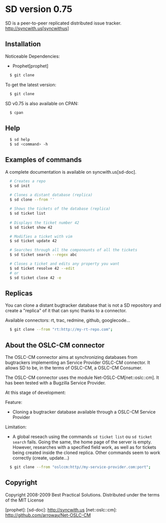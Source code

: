 # SD version 0.75

SD is a peer-to-peer replicated distributed issue tracker.
http://syncwith.us[syncwithus]

## Installation

Noticeable Dependencies:

* Prophet[prophet]
~~~ sh
  $ git clone   
~~~ 

To get the latest version:
~~~ sh
  $ git clone   
~~~ 

SD v0.75 is also available on CPAN:
~~~ sh
  $ cpan 
~~~ 

## Help

~~~ sh
  $ sd help 
  $ sd <command> -h
~~~ 

## Examples of commands

A complete documentation is available on syncwith.us[sd-doc].

~~~ sh
  # Creates a repo
  $ sd init
 
  # Clones a distant database (replica)
  $ sd clone --from ''

  # Shows the tickets of the database (replica)
  $ sd ticket list
 
  # Displays the ticket number 42
  $ sd ticket show 42

  # Modifies a ticket with vim
  $ sd ticket update 42

  # Searches through all the componounts of all the tickets
  $ sd ticket search --regex abc

  # Closes a ticket and edits any property you want
  $ sd ticket resolve 42 --edit
  # or
  $ sd ticket close 42 -e

~~~ 

## Replicas

You can clone a distant bugtracker database that is not a SD repository
and create a "replica" of it that can sync thanks to a connector.

Available connectors: rt, trac, redmine, github, googlecode...

~~~ sh
  $ git clone --from "rt:http://my-rt-repo.com"; 
~~~

## About the OSLC-CM connector

The OSLC-CM connector aims at synchronizing databases from bugtrackers implementing
an Service Provider OSLC-CM connector. It allows SD to be, in the terms of OSLC-CM, 
a OSLC-CM Consumer.

The OSLC-CM connector uses the module Net-OSLC-CM[net::oslc::cm]. 
It has been tested with a Bugzilla Service Provider.

At this stage of development:

Feature:
* Cloning a bugtracker database available through a OSLC-CM Service Provider

Limitation:
* A global reseach using the commands `sd ticket list`  ou `sd ticket search` fails.
  Going the same, the home page of the server is empty.
  However, researches with a specified field work, as well as for tickets being created
  inside the cloned replica.
  Other commands seem to work correctly (create, update...)

~~~ sh
  $ git clone --from "oslccm:http//my-service-provider.com:port"; 
~~~


## Copyright

Copyright 2008-2009 Best Practical Solutions. 
Distributed under the terms of the MIT License



[syncwithus]: http://syncwith.us
[prophet]:
[sd-doc]: http://syncwith.us
[net::oslc::cm]: http://github.com/arroway/Net-OSLC-CM


